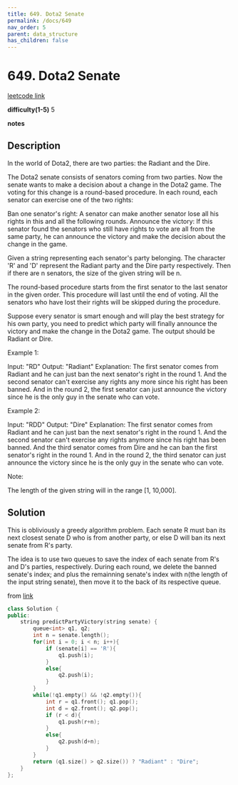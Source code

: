 ```yaml
---
title: 649. Dota2 Senate
permalink: /docs/649
nav_order: 5
parent: data_structure
has_children: false
---
```

# 649. Dota2 Senate
[leetcode link](https://leetcode.com/problems/dota2-senate/)

**difficulty(1-5)** 
5

**notes**   


## Description
In the world of Dota2, there are two parties: the Radiant and the Dire.

The Dota2 senate consists of senators coming from two parties. Now the senate wants to make a decision about a change in the Dota2 game. The voting for this change is a round-based procedure. In each round, each senator can exercise one of the two rights:

Ban one senator's right:
A senator can make another senator lose all his rights in this and all the following rounds.
Announce the victory:
If this senator found the senators who still have rights to vote are all from the same party, he can announce the victory and make the decision about the change in the game.
 

Given a string representing each senator's party belonging. The character 'R' and 'D' represent the Radiant party and the Dire party respectively. Then if there are n senators, the size of the given string will be n.

The round-based procedure starts from the first senator to the last senator in the given order. This procedure will last until the end of voting. All the senators who have lost their rights will be skipped during the procedure.

Suppose every senator is smart enough and will play the best strategy for his own party, you need to predict which party will finally announce the victory and make the change in the Dota2 game. The output should be Radiant or Dire.

Example 1:

Input: "RD"
Output: "Radiant"
Explanation: The first senator comes from Radiant and he can just ban the next senator's right in the round 1. 
And the second senator can't exercise any rights any more since his right has been banned. 
And in the round 2, the first senator can just announce the victory since he is the only guy in the senate who can vote.
 

Example 2:

Input: "RDD"
Output: "Dire"
Explanation: 
The first senator comes from Radiant and he can just ban the next senator's right in the round 1. 
And the second senator can't exercise any rights anymore since his right has been banned. 
And the third senator comes from Dire and he can ban the first senator's right in the round 1. 
And in the round 2, the third senator can just announce the victory since he is the only guy in the senate who can vote.
 

Note:

The length of the given string will in the range [1, 10,000].

## Solution
This is obliviously a greedy algorithm problem. Each senate R must ban its next closest senate D who is from another party, or else D will ban its next senate from R's party.

The idea is to use two queues to save the index of each senate from R's and D's parties, respectively. During each round, we delete the banned senate's index; and plus the remainning senate's index with n(the length of the input string senate), then move it to the back of its respective queue.

from [link](https://leetcode.com/problems/dota2-senate/discuss/105858/JavaC%2B%2B-Very-simple-greedy-solution-with-explanation)

```c++
class Solution {
public:
    string predictPartyVictory(string senate) {
        queue<int> q1, q2;
        int n = senate.length();
        for(int i = 0; i < n; i++){
            if (senate[i] == 'R'){
                q1.push(i);
            }
            else{
                q2.push(i);
            }
        }
        while(!q1.empty() && !q2.empty()){
            int r = q1.front(); q1.pop();
            int d = q2.front(); q2.pop();
            if (r < d){
                q1.push(r+n);
            }
            else{
                q2.push(d+n);
            }
        }
        return (q1.size() > q2.size()) ? "Radiant" : "Dire";
    }
};
```

<!-- 
Default label
{: .label }

Blue label
{: .label .label-blue }

Stable
{: .label .label-green }

New release
{: .label .label-purple }

Coming soon
{: .label .label-yellow }

Deprecated
{: .label .label-red } -->
